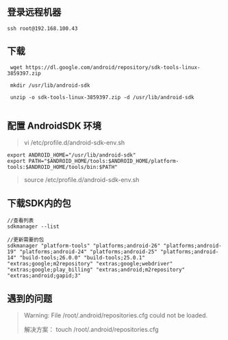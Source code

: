 登录远程机器
----------------------
`ssh root@192.168.100.43`

下载
----------------------
```
 wget https://dl.google.com/android/repository/sdk-tools-linux-3859397.zip 

 mkdir /usr/lib/android-sdk 

 unzip -o sdk-tools-linux-3859397.zip -d /usr/lib/android-sdk 


```

配置 AndroidSDK 环境
----------------------

> vi /etc/profile.d/android-sdk-env.sh
> 
```
export ANDROID_HOME="/usr/lib/android-sdk"
export PATH="$ANDROID_HOME/tools:$ANDROID_HOME/platform-tools:$ANDROID_HOME/tools/bin:$PATH"

```

> source /etc/profile.d/android-sdk-env.sh

下载SDK内的包
----------------------
```
//查看列表
sdkmanager --list

//更新需要的包
sdkmanager "platform-tools" "platforms;android-26" "platforms;android-19" "platforms;android-24" "platforms;android-25" "platforms;android-14" "build-tools;26.0.0" "build-tools;25.0.1" "extras;google;m2repository" "extras;google;webdriver" "extras;google;play_billing" "extras;android;m2repository" "extras;android;gapid;3"

```

遇到的问题
----------------------
> Warning: File /root/.android/repositories.cfg could not be loaded.
> 
> 解决方案：
> touch /root/.android/repositories.cfg

